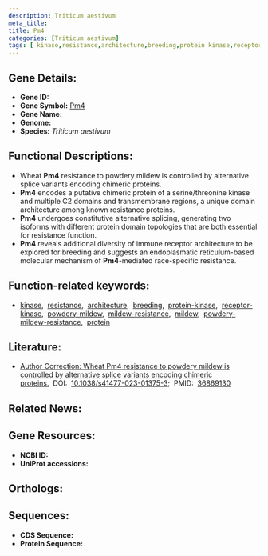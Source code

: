 ```yaml
---
description: Triticum aestivum
meta_title:
title: Pm4
categories: [Triticum aestivum]
tags: [ kinase,resistance,architecture,breeding,protein kinase,receptor kinase,powdery mildew,mildew resistance,mildew,powdery mildew resistance,protein ]
---
```


## Gene Details:
- **Gene ID:** []()
- **Gene Symbol:** <u>Pm4</u>
- **Gene Name:** 
- **Genome:** []()
- **Species:** *Triticum aestivum*

## Functional Descriptions:
   - Wheat **Pm4** resistance to powdery mildew is controlled by alternative splice variants encoding chimeric proteins.
   - **Pm4** encodes a putative chimeric protein of a serine/threonine kinase and multiple C2 domains and transmembrane regions, a unique domain architecture among known resistance proteins. 
   - **Pm4** undergoes constitutive alternative splicing, generating two isoforms with different protein domain topologies that are both essential for resistance function. 
   - **Pm4** reveals additional diversity of immune receptor architecture to be explored for breeding and suggests an endoplasmatic reticulum-based molecular mechanism of **Pm4**-mediated race-specific resistance.

## Function-related keywords:
   - [kinase](/tags/kinase/),&nbsp;&nbsp;[resistance](/tags/resistance/),&nbsp;&nbsp;[architecture](/tags/architecture/),&nbsp;&nbsp;[breeding](/tags/breeding/),&nbsp;&nbsp;[protein-kinase](/tags/protein-kinase/),&nbsp;&nbsp;[receptor-kinase](/tags/receptor-kinase/),&nbsp;&nbsp;[powdery-mildew](/tags/powdery-mildew/),&nbsp;&nbsp;[mildew-resistance](/tags/mildew-resistance/),&nbsp;&nbsp;[mildew](/tags/mildew/),&nbsp;&nbsp;[powdery-mildew-resistance](/tags/powdery-mildew-resistance/),&nbsp;&nbsp;[protein](/tags/protein/)

## Literature:
   - [Author Correction: Wheat Pm4 resistance to powdery mildew is controlled by alternative splice variants encoding chimeric proteins.](https://doi.org/10.1038/s41477-023-01375-3)&nbsp;&nbsp;DOI:&nbsp;&nbsp;[10.1038/s41477-023-01375-3](https://doi.org/10.1038/s41477-023-01375-3);&nbsp;&nbsp;PMID:&nbsp;&nbsp;[36869130](https://pubmed.ncbi.nlm.nih.gov/36869130/)

## Related News:

## Gene Resources:
- **NCBI ID:**  [](https://www.ncbi.nlm.nih.gov/gene/?term=)
- **UniProt accessions:**  [](https://www.uniprot.org/uniprotkb//entry)

## Orthologs:

## Sequences:
- **CDS Sequence:**
- **Protein Sequence:**
